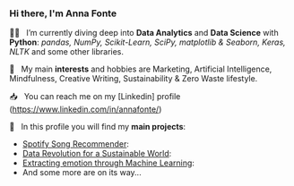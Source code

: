 ### Hi there, I'm Anna Fonte 



:woman_technologist: &nbsp;  I’m currently diving deep into **Data Analytics** and **Data Science** with **Python**: *pandas, NumPy, Scikit-Learn, SciPy, matplotlib & Seaborn, Keras, NLTK* and some other libraries.

:thought_balloon:	&nbsp; My main **interests** and hobbies are Marketing, Artificial Intelligence, Mindfulness, Creative Writing, Sustainability & Zero Waste lifestyle.

:inbox_tray: &nbsp; You can reach me on my [Linkedin] profile (https://www.linkedin.com/in/annafonte/) 

:file_folder: &nbsp; In this profile you will find my **main projects**:
* [Spotify Song Recommender](https://github.com/annafonte/spotify-song-recommender): 
* [Data Revolution for a Sustainable World](https://github.com/annafonte/forecasting-sdgs): 
* [Extracting emotion through Machine Learning](https://github.com/annafonte/nlp-tripadvisor): 
* And some more are on its way... 
